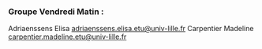 ### Groupe Vendredi Matin : 
Adriaenssens Elisa adriaenssens.elisa.etu@univ-lille.fr
Carpentier Madeline carpentier.madeline.etu@univ-lille.fr


